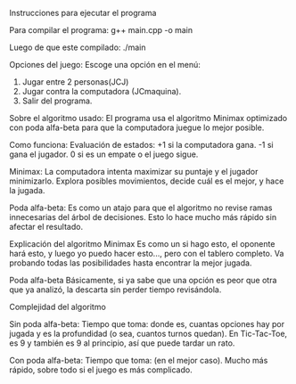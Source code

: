 Instrucciones para ejecutar el programa

Para compilar el programa:
g++ main.cpp -o main

Luego de que este compilado:
./main

Opciones del juego:
Escoge una opción en el menú:

1) Jugar entre 2 personas(JCJ)
2) Jugar contra la computadora (JCmaquina).
3) Salir del programa.

Sobre el algoritmo usado:
El programa usa el algoritmo Minimax optimizado con poda alfa-beta para que la computadora juegue lo mejor posible.

Como funciona:
Evaluación de estados:
+1 si la computadora gana.
-1 si gana el jugador.
0 si es un empate o el juego sigue.

Minimax:
La computadora intenta maximizar su puntaje y el jugador minimizarlo.
Explora posibles movimientos, decide cuál es el mejor, y hace la jugada.

Poda alfa-beta:
Es como un atajo para que el algoritmo no revise ramas innecesarias del árbol de decisiones.
Esto lo hace mucho más rápido sin afectar el resultado.

Explicación del algoritmo
Minimax
Es como un si hago esto, el oponente hará esto, y luego yo puedo hacer esto..., pero con el tablero completo. Va probando todas las posibilidades hasta encontrar la mejor jugada.

Poda alfa-beta
Básicamente, si ya sabe que una opción es peor que otra que ya analizó, la descarta sin perder tiempo revisándola.

Complejidad del algoritmo

Sin poda alfa-beta:
Tiempo que toma: donde  es, cuantas opciones hay por jugada y es la profundidad (o sea, cuantos turnos quedan).
En Tic-Tac-Toe,  es 9 y  también es 9 al principio, así que puede tardar un rato.

Con poda alfa-beta:
Tiempo que toma:  (en el mejor caso).
Mucho más rápido, sobre todo si el juego es más complicado.
